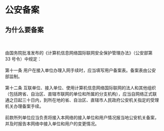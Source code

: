 ﻿<properties
	pageTitle="公安备案 | Azure"
	description="公安备案原因"
	services="public-security-registration"
	documentationCenter=""
	authors="will"
	manager="edwinc"
	editor=""
	tags="public-security-registration"/>

<tags
	ms.service="public-security-registration"
	ms.workload=""
	ms.tgt_pltfrm=""
	ms.devlang="na"
	ms.topic="article"
	ms.date="03/2017"
	wacn.date="03/2017"
	wacn.lang="cn" 
	ms.author="will"/>

# 公安备案

## 为什么要备案
</br>
</br>
由国务院批准发布的《计算机信息网络国际联网安全保护管理办法》（公安部第 33 号令）中规定：
</br>
</br>
第十一条 用户在接入单位办理入网手续时，应当填写用户备案表。备案表由公安部监制。
</br>
</br>
第十二条 互联单位、接入单位、使用计算机信息网络国际联网的法人和其他组织（包括跨省、自治区、直辖市联网的单位和所属的分支机构），应当自网络正式联通之日起三十日内，到所在地的省、自治区、直辖市人民政府公安机关指定的受理机关办理备案手续。
</br>
</br>
前款所列单位应当负责将接入本网络的接入单位和用户情况报当地公安机关备案，并及时报告本网络中接入单位和用户的变更情况。

</br>
</br>
